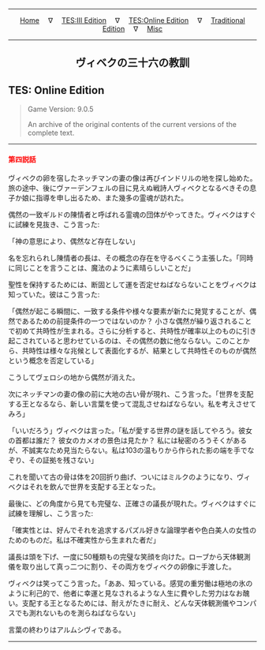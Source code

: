 
---

<!-- Jekyll Page Links -->

<center>
<a href="../../../../index.html">Home</a>
&emsp;&nabla;&emsp;
<a href="../../../index-tes3.html">TES:III Edition</a>
&emsp;&nabla;&emsp;
<a href="../../../index-teso.html">TES:Online Edition</a>
&emsp;&nabla;&emsp;
<a href="../../../index-traditional.html">Traditional Edition</a>
&emsp;&nabla;&emsp;
<a href="../../../index-misc.html">Misc</a>
</center>

<!-- Markdown Body Below: -->

---

<center>
<h2><span style="font-family:Georgia">ヴィベクの三十六の教訓</span></h2>
</center>

## TES: Online Edition

> Game Version: 9.0.5
>
> An archive of the original contents of the current versions of the complete text.

---

#### <span style="color:red">第四説話</span>

ヴィベクの卵を宿したネッチマンの妻の像は再びインドリルの地を探し始めた。旅の途中、後にヴァーデンフェルの目に見えぬ戦詩人ヴィベクとなるべきその息子か娘に指導を申し出るため、また幾多の霊魂が訪れた。

偶然の一致ギルドの陳情者と呼ばれる霊魂の団体がやってきた。ヴィベクはすぐに試練を見抜き、こう言った:

「神の意思により、偶然など存在しない」

名を忘れられし陳情者の長は、その概念の存在を守るべくこう主張した。「同時に同じことを言うことは、魔法のように素晴らしいことだ」

聖性を保持するためには、断固として運を否定せねばならないことをヴィベクは知っていた。彼はこう言った:

「偶然が起こる瞬間に、一致する条件や様々な要素が新たに発覚することが、偶然であるための前提条件の一つではないのか？ 小さな偶然が繰り返されることで初めて共時性が生まれる。さらに分析すると、共時性が確率以上のものに引き起こされていると思わせているのは、その偶然の数に他ならない。このことから、共時性は様々な兆候として表面化するが、結果として共時性そのものが偶然という概念を否定している」

こうしてヴェロシの地から偶然が消えた。

次にネッチマンの妻の像の前に大地の古い骨が現れ、こう言った。「世界を支配する王となるなら、新しい言葉を使って混乱させねばならない。私を考えさせてみろ」

「いいだろう」ヴィベクは言った。「私が愛する世界の謎を話してやろう。彼女の首都は誰だ？ 彼女のカメオの景色は見たか？ 私には秘密のろうそくがあるが、不誠実なため見当たらない。私は103の温もりから作られた影の端を手でなぞり、その証拠を残さない」

これを聞いて古の骨は体を20回折り曲げ、ついにはミルクのようになり、ヴィベクはそれを飲んで世界を支配する王となった。

最後に、どの角度から見ても完璧な、正確さの議長が現れた。ヴィベクはすぐに試練を理解し、こう言った:

「確実性とは、好んでそれを追求するパズル好きな論理学者や色白美人の女性のためのものだ。私は不確実性から生まれた者だ」

議長は頭を下げ、一度に50種類もの完璧な笑顔を向けた。ローブから天体観測儀を取り出して真っ二つに割り、その両方をヴィベクの卵像に手渡した。

ヴィベクは笑ってこう言った。「ああ、知っている。感覚の重労働は極地の氷のように利己的で、他者に幸運と見なされるような人生に費やした労力はなお醜い。支配する王となるためには、耐えがたきに耐え、どんな天体観測儀やコンパスでも測れないものを測らねばならない」

言葉の終わりはアルムシヴィである。

---
